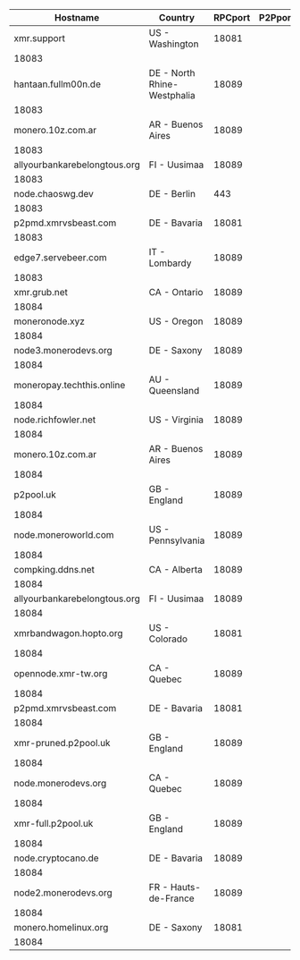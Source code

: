 Hostname | Country | RPCport | P2Pport
--- | --- | --- | ---
xmr.support | US - Washington | 18081
 | 18083
hantaan.fullm00n.de | DE - North Rhine-Westphalia | 18089
 | 18083
monero.10z.com.ar | AR - Buenos Aires | 18089
 | 18083
allyourbankarebelongtous.org | FI - Uusimaa | 18089
 | 18083
node.chaoswg.dev | DE - Berlin | 443
 | 18083
p2pmd.xmrvsbeast.com | DE - Bavaria | 18081
 | 18083
edge7.servebeer.com | IT - Lombardy | 18089
 | 18083
xmr.grub.net | CA - Ontario | 18089
 | 18084
moneronode.xyz | US - Oregon | 18089
 | 18084
node3.monerodevs.org | DE - Saxony | 18089
 | 18084
moneropay.techthis.online | AU - Queensland | 18089
 | 18084
node.richfowler.net | US - Virginia | 18089
 | 18084
monero.10z.com.ar | AR - Buenos Aires | 18089
 | 18084
p2pool.uk | GB - England | 18089
 | 18084
node.moneroworld.com | US - Pennsylvania | 18089
 | 18084
compking.ddns.net | CA - Alberta | 18089
 | 18084
allyourbankarebelongtous.org | FI - Uusimaa | 18089
 | 18084
xmrbandwagon.hopto.org | US - Colorado | 18081
 | 18084
opennode.xmr-tw.org | CA - Quebec | 18089
 | 18084
p2pmd.xmrvsbeast.com | DE - Bavaria | 18081
 | 18084
xmr-pruned.p2pool.uk | GB - England | 18089
 | 18084
node.monerodevs.org | CA - Quebec | 18089
 | 18084
xmr-full.p2pool.uk | GB - England | 18089
 | 18084
node.cryptocano.de | DE - Bavaria | 18089
 | 18084
node2.monerodevs.org | FR - Hauts-de-France | 18089
 | 18084
monero.homelinux.org | DE - Saxony | 18081
 | 18084

